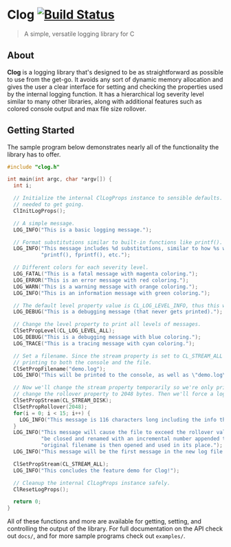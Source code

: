 # Clog [![Build Status](https://travis-ci.org/carsonkk/Clog.svg?branch=master)](https://travis-ci.org/carsonkk/Clog)

> A simple, versatile logging library for C

## About

**Clog** is a logging library that's designed to be as straightforward as possible to use from the get-go. It avoids any sort of dynamic memory allocation and gives the user a clear interface for setting and checking the properties used by the internal logging function. It has a hierarchical log severity level similar to many other libraries, along with additional features such as colored console output and max file size rollover.

## Getting Started

The sample program below demonstrates nearly all of the functionality the library has to offer.

```c
#include "clog.h"

int main(int argc, char *argv[]) {
  int i;

  // Initialize the internal ClLogProps instance to sensible defaults. This is the first and only 
  // needed to get going.
  ClInitLogProps();

  // A simple message.
  LOG_INFO("This is a basic logging message.");

  // Format substitutions similar to built-in functions like printf().
  LOG_INFO("This message includes %d substitutions, similar to how %s work.", 2, 
           "printf(), fprintf(), etc.");

  // Different colors for each severity level.
  LOG_FATAL("This is a fatal message with magenta coloring.");
  LOG_ERROR("This is an error message with red coloring.");
  LOG_WARN("This is a warning message with orange coloring.");
  LOG_INFO("This is an information message with green coloring.");

  // The default level property value is CL_LOG_LEVEL_INFO, thus this won't print.
  LOG_DEBUG("This is a debugging message (that never gets printed).");

  // Change the level property to print all levels of messages.
  ClSetPropLevel(CL_LOG_LEVEL_ALL);
  LOG_DEBUG("This is a debugging message with blue coloring.");
  LOG_TRACE("This is a tracing message with cyan coloring.");

  // Set a filename. Since the stream property is set to CL_STREAM_ALL by default, it will begin
  // printing to both the console and the file.
  ClSetPropFilename("demo.log");
  LOG_INFO("This will be printed to the console, as well as \"demo.log\" as its first entry.");

  // Now we'll change the stream property temporarily so we're only printing to the file, and 
  // change the rollover property to 2048 bytes. Then we'll force a log rollover to occur.
  ClSetPropStream(CL_STREAM_DISK);
  ClSetPropRollover(2048);
  for(i = 0; i < 15; i++) {
    LOG_INFO("This message is 116 characters long including the info that comes before it.");
  }
  LOG_INFO("This message will cause the file to exceed the rollover value, which triggers it to "
           "be closed and renamed with an incremental number appended to it. A new file with the "
           "original filename is then opened and used in its place.");
  LOG_INFO("This message will be the first message in the new log file.");

  ClSetPropStream(CL_STREAM_ALL);
  LOG_INFO("This concludes the feature demo for Clog!");

  // Cleanup the internal ClLogProps instance safely.
  ClResetLogProps();

  return 0;
}
```

All of these functions and more are available for getting, setting, and controlling the output of the library. For full documentation on the API check out `docs/`, and for more sample programs check out `examples/`.